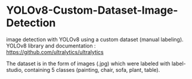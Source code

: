 # YOLOv8-Custom-Dataset-Image-Detection

image detection with YOLOv8 using a custom dataset (manual labeling).
YOLOv8 library and documentation : https://github.com/ultralytics/ultralytics

The dataset is in the form of images (.jpg) which were labeled with label-studio, containing 5 classes (painting, chair, sofa, plant, table).

